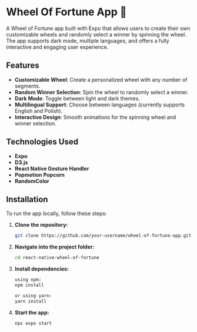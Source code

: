 # Wheel Of Fortune App 👋

A Wheel of Fortune app built with Expo that allows users to create their own customizable wheels and randomly select a winner by spinning the wheel. The app supports dark mode, multiple languages, and offers a fully interactive and engaging user experience.

## Features

- **Customizable Wheel**: Create a personalized wheel with any number of segments.
- **Random Winner Selection**: Spin the wheel to randomly select a winner.
- **Dark Mode**: Toggle between light and dark themes.
- **Multilingual Support**: Choose between languages (currently supports English and Polish).
- **Interactive Design**: Smooth animations for the spinning wheel and winner selection.

## Technologies Used

- **Expo**
- **D3.js**
- **React Native Gesture Handler**
- **Popmotion Popcorn**
- **RandomColor**

## Installation

To run the app locally, follow these steps:

1. **Clone the repository:**

   ```bash
   git clone https://github.com/your-username/wheel-of-fortune-app.git

2. **Navigate into the project folder:**

   ```bash
   cd react-native-wheel-of-fortune

3. **Install dependencies:**

   ```bash
   using npm:
   npm install

   or using yarn:
   yarn install

4. **Start the app:**

   ```bash
   npx expo start
